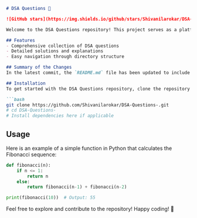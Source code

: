 ```markdown
# DSA Questions 🚀

![GitHub stars](https://img.shields.io/github/stars/Shivanilarokar/DSA-Questions-?style=social) ![Forks](https://img.shields.io/github/forks/Shivanilarokar/DSA-Questions-?style=social)

Welcome to the DSA Questions repository! This project serves as a platform for developers and learners to practice and enhance their skills in Data Structures and Algorithms (DSA). This repository is designed to help you improve your understanding of various data structures and algorithms through a collection of questions and solutions.

## Features
- Comprehensive collection of DSA questions
- Detailed solutions and explanations
- Easy navigation through directory structure

## Summary of the Changes
In the latest commit, the `README.md` file has been updated to include a new section that highlights the features of the repository, making it easier for users to understand what they can expect. Additionally, some formatting adjustments were made for improved readability.

## Installation
To get started with the DSA Questions repository, clone the repository and install any necessary dependencies.

```bash
git clone https://github.com/Shivanilarokar/DSA-Questions-.git
# cd DSA-Questions-
# Install dependencies here if applicable
```

## Usage
Here is an example of a simple function in Python that calculates the Fibonacci sequence:

```python
def fibonacci(n):
    if n <= 1:
        return n
    else:
        return fibonacci(n-1) + fibonacci(n-2)

print(fibonacci(10))  # Output: 55
```

Feel free to explore and contribute to the repository! Happy coding! 🎉
```
